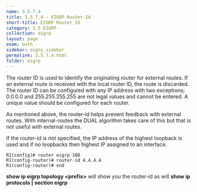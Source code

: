 ```yaml
---
name: 3.5.7.4
title: 3.5.7.4 - EIGRP Router-Id
short-title: EIGRP Router Id
category: 3.5 EIGRP
collection: eigrp
layout: page
exam: both
sidebar: eigrp_sidebar
permalink: 3.5.7.4.html
folder: eigrp
---
```

The router ID is used to identify the originating router for external routes. If an external route is received with the local router ID, the route is discarded. The router ID can be configured with any IP address with two exceptions; 0.0.0.0 and 255.255.255.255 are not legal values and cannot be entered. A unique value should be configured for each router.

As mentioned above, the router-id helps prevent feedback with external routes. With internal-routes the DUAL algorithm takes care of this but that is not useful with external routes.

If the router-id is not specified, the IP address of the highest loopback is used and if no loopbacks then highest IP assigned to an interface.
```
R1(config)# router eigrp 100
R1(config-router)# router-id 4.4.4.4
R1(config-router)# end
```

**show ip eigrp topology \<prefix\>** will show you the router-id as will **show ip protocols \| section eigrp**
